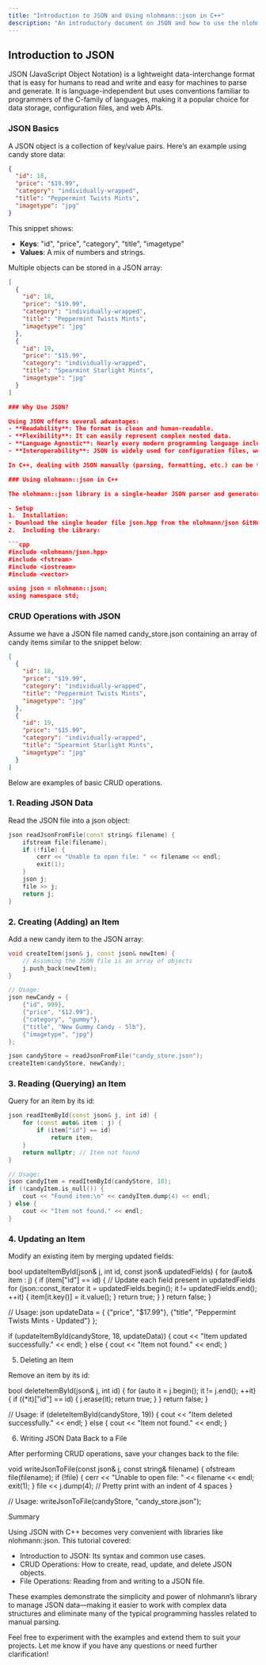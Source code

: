 ```yaml
---
title: "Introduction to JSON and Using nlohmann::json in C++"
description: "An introductory document on JSON and how to use the nlohmann::json library in C++ for common CRUD operations, using candy store data as an example."
---
```


## Introduction to JSON

JSON (JavaScript Object Notation) is a lightweight data-interchange format that is easy for humans to read and write and easy for machines to parse and generate. It is language-independent but uses conventions familiar to programmers of the C-family of languages, making it a popular choice for data storage, configuration files, and web APIs.

### JSON Basics

A JSON object is a collection of key/value pairs. Here’s an example using candy store data:

```json
{
  "id": 18,
  "price": "$19.99",
  "category": "individually-wrapped",
  "title": "Peppermint Twists Mints",
  "imagetype": "jpg"
}
```

This snippet shows:
- **Keys**: "id", "price", "category", "title", "imagetype"
- **Values**: A mix of numbers and strings.

Multiple objects can be stored in a JSON array:

```json
[
  {
    "id": 18,
    "price": "$19.99",
    "category": "individually-wrapped",
    "title": "Peppermint Twists Mints",
    "imagetype": "jpg"
  },
  {
    "id": 19,
    "price": "$15.99",
    "category": "individually-wrapped",
    "title": "Spearmint Starlight Mints",
    "imagetype": "jpg"
  }
]

### Why Use JSON?

Using JSON offers several advantages:
- **Readability**: The format is clean and human-readable.
- **Flexibility**: It can easily represent complex nested data.
- **Language Agnostic**: Nearly every modern programming language includes libraries for working with JSON.
- **Interoperability**: JSON is widely used for configuration files, web services, and data interchange.

In C++, dealing with JSON manually (parsing, formatting, etc.) can be tedious. That’s where libraries like nlohmann::json shine by providing a simple, intuitive interface to work with JSON.

### Using nlohmann::json in C++

The nlohmann::json library is a single-header JSON parser and generator for C++ that makes it very easy to work with JSON data. Let’s see how to use it in a few common scenarios, including basic CRUD operations, using our candy store example.

- Setup
1.	Installation:
- Download the single header file json.hpp from the nlohmann/json GitHub repository and include it in your project.
2.	Including the Library:

```cpp
#include <nlohmann/json.hpp>
#include <fstream>
#include <iostream>
#include <vector>

using json = nlohmann::json;
using namespace std;
```

### CRUD Operations with JSON

Assume we have a JSON file named candy_store.json containing an array of candy items similar to the snippet below:

```json
[
  {
    "id": 18,
    "price": "$19.99",
    "category": "individually-wrapped",
    "title": "Peppermint Twists Mints",
    "imagetype": "jpg"
  },
  {
    "id": 19,
    "price": "$15.99",
    "category": "individually-wrapped",
    "title": "Spearmint Starlight Mints",
    "imagetype": "jpg"
  }
]
```

Below are examples of basic CRUD operations.

### 1. Reading JSON Data

Read the JSON file into a json object:

```cpp
json readJsonFromFile(const string& filename) {
    ifstream file(filename);
    if (!file) {
        cerr << "Unable to open file: " << filename << endl;
        exit(1);
    }
    json j;
    file >> j;
    return j;
}
```
### 2. Creating (Adding) an Item

Add a new candy item to the JSON array:

```cpp
void createItem(json& j, const json& newItem) {
    // Assuming the JSON file is an array of objects
    j.push_back(newItem);
}

// Usage:
json newCandy = {
    {"id", 999},
    {"price", "$12.99"},
    {"category", "gummy"},
    {"title", "New Gummy Candy - 5lb"},
    {"imagetype", "jpg"}
};

json candyStore = readJsonFromFile("candy_store.json");
createItem(candyStore, newCandy);
```

### 3. Reading (Querying) an Item

Query for an item by its id:

```cpp
json readItemById(const json& j, int id) {
    for (const auto& item : j) {
        if (item["id"] == id)
            return item;
    }
    return nullptr; // Item not found
}

// Usage:
json candyItem = readItemById(candyStore, 18);
if (!candyItem.is_null()) {
    cout << "Found item:\n" << candyItem.dump(4) << endl;
} else {
    cout << "Item not found." << endl;
}
```

### 4. Updating an Item

Modify an existing item by merging updated fields:

bool updateItemById(json& j, int id, const json& updatedFields) {
    for (auto& item : j) {
        if (item["id"] == id) {
            // Update each field present in updatedFields
            for (json::const_iterator it = updatedFields.begin(); it != updatedFields.end(); ++it) {
                item[it.key()] = it.value();
            }
            return true;
        }
    }
    return false;
}

// Usage:
json updateData = {
    {"price", "$17.99"},
    {"title", "Peppermint Twists Mints - Updated"}
};

if (updateItemById(candyStore, 18, updateData)) {
    cout << "Item updated successfully." << endl;
} else {
    cout << "Item not found." << endl;
}

5. Deleting an Item

Remove an item by its id:

bool deleteItemById(json& j, int id) {
    for (auto it = j.begin(); it != j.end(); ++it) {
        if ((*it)["id"] == id) {
            j.erase(it);
            return true;
        }
    }
    return false;
}

// Usage:
if (deleteItemById(candyStore, 19)) {
    cout << "Item deleted successfully." << endl;
} else {
    cout << "Item not found." << endl;
}

6. Writing JSON Data Back to a File

After performing CRUD operations, save your changes back to the file:

void writeJsonToFile(const json& j, const string& filename) {
    ofstream file(filename);
    if (!file) {
        cerr << "Unable to open file: " << filename << endl;
        exit(1);
    }
    file << j.dump(4); // Pretty print with an indent of 4 spaces
}

// Usage:
writeJsonToFile(candyStore, "candy_store.json");

Summary

Using JSON with C++ becomes very convenient with libraries like nlohmann::json. This tutorial covered:
- Introduction to JSON: Its syntax and common use cases.
- CRUD Operations: How to create, read, update, and delete JSON objects.
- File Operations: Reading from and writing to a JSON file.

These examples demonstrate the simplicity and power of nlohmann’s library to manage JSON data—making it easier to work with complex data structures and eliminate many of the typical programming hassles related to manual parsing.

Feel free to experiment with the examples and extend them to suit your projects. Let me know if you have any questions or need further clarification!
